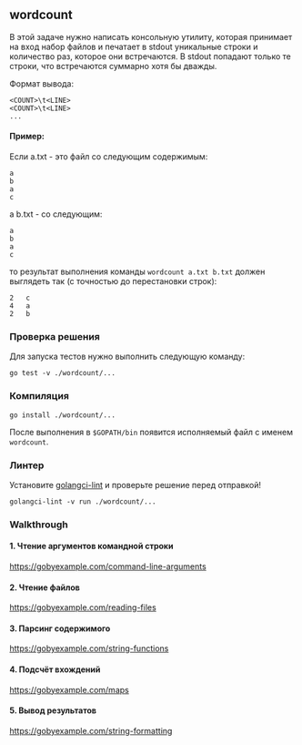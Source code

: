 ## wordcount

В этой задаче нужно написать консольную утилиту, которая принимает на вход набор файлов
и печатает в stdout уникальные строки и количество раз, которое они встречаются.
В stdout попадают только те строки, что встречаются суммарно хотя бы дважды.

Формат вывода:
```
<COUNT>\t<LINE>
<COUNT>\t<LINE>
...
```

#### Пример:

Если a.txt - это файл со следующим содержимым:
```
a
b
a
c
```
а b.txt - со следующим:
```
a
b
a
c
```
то результат выполнения команды `wordcount a.txt b.txt` должен выглядеть так (с точностью до перестановки строк):
```
2	c
4	a
2	b
```

### Проверка решения

Для запуска тестов нужно выполнить следующую команду:

```
go test -v ./wordcount/...
```

### Компиляция

```
go install ./wordcount/...
```

После выполнения в `$GOPATH/bin` появится исполняемый файл с именем `wordcount`.

### Линтер

Установите [golangci-lint](https://github.com/golangci/golangci-lint) и проверьте решение перед отправкой!
```
golangci-lint -v run ./wordcount/...
```

### Walkthrough

#### 1. Чтение аргументов командной строки
https://gobyexample.com/command-line-arguments
#### 2. Чтение файлов
https://gobyexample.com/reading-files
#### 3. Парсинг содержимого
https://gobyexample.com/string-functions
#### 4. Подсчёт вхождений
https://gobyexample.com/maps
#### 5. Вывод результатов
https://gobyexample.com/string-formatting
